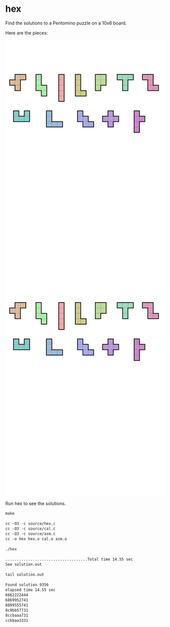 # hex

Find the solutions to a Pentomino puzzle on a 10x6 board.

Here are the pieces:

![Alt text](./pieces.svg)
<img src="./pieces.svg">

Run hex to see the solutions.

```
make

cc -O3 -c source/hex.c
cc -O3 -c source/cal.c
cc -O3 -c source/asm.c
cc -o hex hex.o cal.o asm.o

./hex

....................................Total time 14.55 sec
See solution.out

tail solution.out 

Found solution 9356
elapsed time 14.55 sec
6662222444
6869952741
8899555741
8c9bb57731
8ccbaaa731
ccbbaa3331
```
